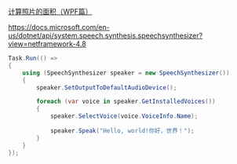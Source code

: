 [计算照片的面积（WPF篇）](https://www.cnblogs.com/tcjiaan/p/5077863.html)

https://docs.microsoft.com/en-us/dotnet/api/system.speech.synthesis.speechsynthesizer?view=netframework-4.8

```csharp
Task.Run(() =>
{
    using (SpeechSynthesizer speaker = new SpeechSynthesizer())
    {
        speaker.SetOutputToDefaultAudioDevice();

        foreach (var voice in speaker.GetInstalledVoices())
        {
            speaker.SelectVoice(voice.VoiceInfo.Name);
            
            speaker.Speak("Hello, world!你好，世界！");
        }
    }
});
```
